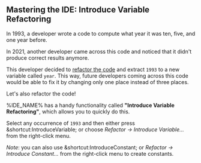 ## Mastering the IDE: Introduce Variable Refactoring
In 1993, a developer wrote a code to compute what year it was ten, five, and one year before.

In 2021, another developer came across this code and noticed that it didn't produce correct results anymore.

This developer decided to [refactor the code](https://en.wikipedia.org/wiki/Code_refactoring) 
and extract `1993` to a new variable called `year`. 
This way, future developers coming across this code would be able to fix it by changing only one place instead of three places.

Let's also refactor the code!

%IDE_NAME% has a handy functionality called **"Introduce Variable Refactoring"**, which allows you to quickly do this.

Select any occurrence of `1993` and then either press &shortcut:IntroduceVariable; 
or choose *Refactor -> Introduce Variable...* from the right-click menu. 

*Note*: you can also use &shortcut:IntroduceConstant; or *Refactor -> Introduce Constant...* from the right-click menu
to create constants.